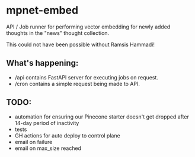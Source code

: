 # mpnet-embed

API / Job runner for performing vector embedding for newly added thoughts in the "news" thought collection.

This could not have been possible without Ramsis Hammadi!

## What's happening:

- /api contains FastAPI server for executing jobs on request.
- /cron contains a simple request being made to API.

## TODO:

- automation for ensuring our Pinecone starter doesn't get dropped after 14-day period of inactivity
- tests
- GH actions for auto deploy to control plane
- email on failure
- email on max_size reached